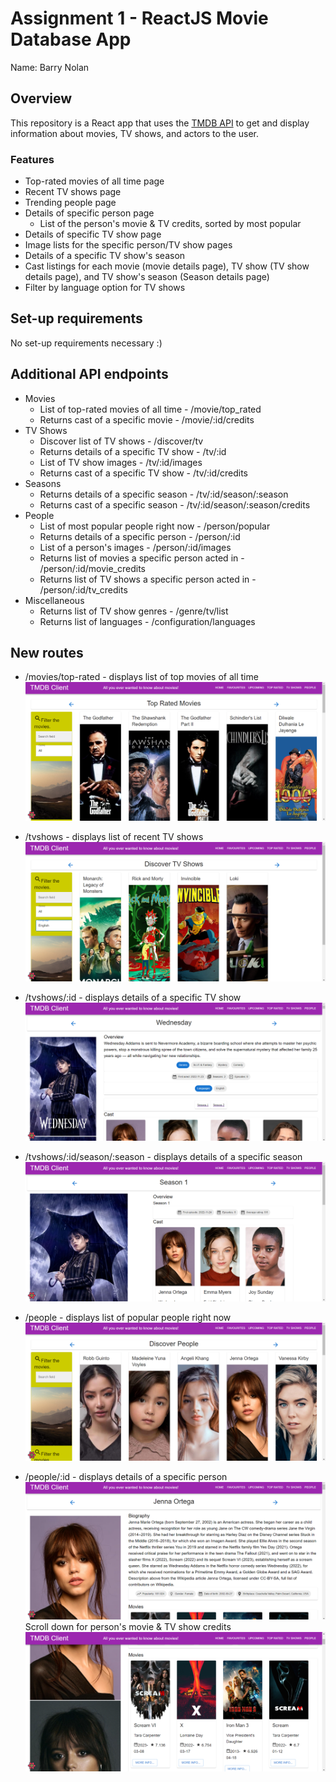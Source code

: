 # Assignment 1 - ReactJS Movie Database App

Name: Barry Nolan

## Overview

This repository is a React app that uses the [TMDB API](https://developer.themoviedb.org/reference/intro/getting-started) to get and display information about movies, TV shows, and actors to the user.

### Features
 
+ Top-rated movies of all time page
+ Recent TV shows page
+ Trending people page
+ Details of specific person page
    + List of the person's movie & TV credits, sorted by most popular
+ Details of specific TV show page
+ Image lists for the specific person/TV show pages
+ Details of a specific TV show's season
+ Cast listings for each movie (movie details page), TV show (TV show details page), and TV show's season (Season details page)
+ Filter by language option for TV shows

## Set-up requirements

No set-up requirements necessary :)

## Additional API endpoints

+ Movies
  + List of top-rated movies of all time - /movie/top_rated
  + Returns cast of a specific movie - /movie/:id/credits
+ TV Shows
  + Discover list of TV shows - /discover/tv
  + Returns details of a specific TV show - /tv/:id
  + List of TV show images - /tv/:id/images
  + Returns cast of a specific TV show - /tv/:id/credits
+ Seasons
  + Returns details of a specific season - /tv/:id/season/:season
  + Returns cast of a specific season - /tv/:id/season/:season/credits
+ People
  + List of most popular people right now - /person/popular
  + Returns details of a specific person - /person/:id
  + List of a person's images - /person/:id/images
  + Returns list of movies a specific person acted in - /person/:id/movie_credits
  + Returns list of TV shows a specific person acted in - /person/:id/tv_credits
+ Miscellaneous
  + Returns list of TV show genres - /genre/tv/list
  + Returns list of languages - /configuration/languages

## New routes

+ /movies/top-rated - displays list of top movies of all time
![top movies](https://github.com/baz333/react-movie-assignment/blob/main/top-rated.png?raw=true)

+ /tvshows - displays list of recent TV shows
![recent tv shows](https://github.com/baz333/react-movie-assignment/blob/main/tvshows.png?raw=true)

+ /tvshows/:id - displays details of a specific TV show
![tv show details](https://github.com/baz333/react-movie-assignment/blob/main/tvshows_id.png?raw=true)

+ /tvshows/:id/season/:season - displays details of a specific season
![season details](https://github.com/baz333/react-movie-assignment/blob/main/tvshows_id_season_season.png?raw=true)

+ /people - displays list of popular people right now
![popular people](https://github.com/baz333/react-movie-assignment/blob/main/people.png?raw=true)

+ /people/:id - displays details of a specific person
![person details](https://github.com/baz333/react-movie-assignment/blob/main/people_id.png?raw=true)
Scroll down for person's movie & TV show credits
![cast credits](https://github.com/baz333/react-movie-assignment/blob/main/cast.png?raw=true)
